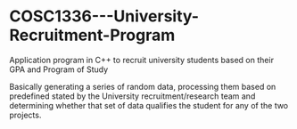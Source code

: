 # COSC1336---University-Recruitment-Program
Application program in C++ to recruit university students based on their GPA and Program of Study

Basically generating a series of random data, processing them based on predefined stated by the University 
recruitment/research team and determining whether that set of data qualifies the student for any of the two projects. 
